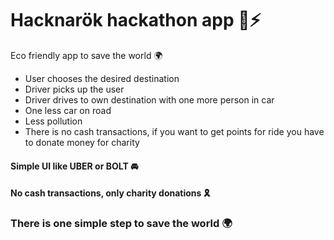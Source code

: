 # Hacknarök hackathon app 🌈⚡️

Eco friendly app to save the world 🌍

 - User chooses the desired destination
 - Driver picks up the user
 - Driver drives to own destination with one more person in car
 - One less car on road
 - Less pollution 
 - There is no cash transactions, if you want to get points for ride you have to donate money for charity 

#### Simple UI like UBER or BOLT 🚘

#### No cash transactions, only charity donations 🎗

### There is one simple step to save the world 🌍 
